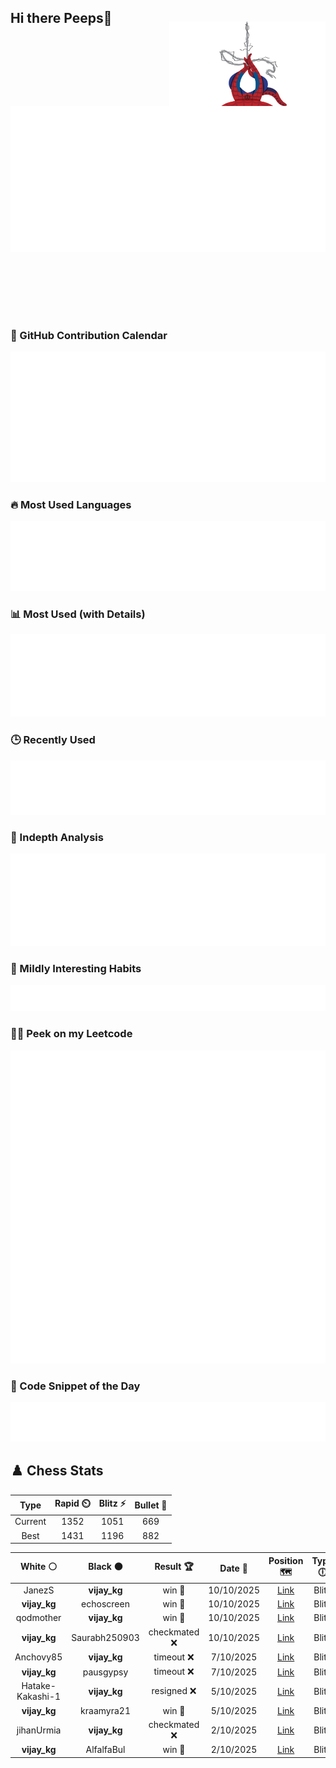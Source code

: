 ## Hi there Peeps👋

<p style="text-align: right; margin-top: -40px; position: relative; top: 15px;">
  <img src="./assets/spidertocat.png" width="250" height="250" alt="Spider-Ham swinging" align="right">
</p>

<div style="position: relative; width: 100%; height: auto;">
  <img src="./metrics.classic.svg" alt="Metrics" style="position: relative; top: -100px; left: 0; z-index: 1; display: block;">
</div>

### 📅 GitHub Contribution Calendar

![Half-year](./metrics.plugin.isocalendar.svg)

### 🔥 Most Used Languages
![Most Used](metrics.plugin.languages.svg)

### 📊 Most Used (with Details)
![Most Used Details](metrics.plugin.languages.details.svg)

### 🕒 Recently Used
![Recently Used](metrics.plugin.languages.recent.svg)

### 📌 Indepth Analysis
![Indepth](metrics.plugin.languages.indepth.svg)

### 🧠 Mildly Interesting Habits

![Habits Facts](./metrics.plugin.habits.facts.svg)

### 🧑‍💻 Peek on my Leetcode 

![LeetCode Stats](metrics.plugin.leetcode.svg)

### 📝 Code Snippet of the Day

![Code Snippet](./metrics.plugin.code.svg)

## ♟️ Chess Stats

<!--START_SECTION:chessStats-->
<!-- Automatically generated with https://github.com/Balastrong/chess-stats-action -->

| Type | Rapid ⏲️ | Blitz ⚡ | Bullet 🔫 |
|:---:|:---:|:---:|:---:|
| Current | 1352 | 1051 | 669 |
| Best | 1431 | 1196 | 882 |

| White ⚪ | Black ⚫ | Result 🏆 | Date 📅 | Position 🗺️ | Type 🕕 |
|:---:|:---:|:---:|:---:|:---:|:---:|
| JanezS | **vijay_kg** | win 🥇 | 10/10/2025 | <a href="http://www.ee.unb.ca/cgi-bin/tervo/fen.pl?select=8/8/8/8/8/6kp/8/1r4K1 w - - 4 79">Link</a> | Blitz |
| **vijay_kg** | echoscreen | win 🥇 | 10/10/2025 | <a href="http://www.ee.unb.ca/cgi-bin/tervo/fen.pl?select=1R6/1bP2k2/8/8/1PN5/8/7P/6K1 b - - 6 46">Link</a> | Blitz |
| qodmother | **vijay_kg** | win 🥇 | 10/10/2025 | <a href="http://www.ee.unb.ca/cgi-bin/tervo/fen.pl?select=8/8/7p/p2pk2P/Pn1N1p2/1PK5/8/8 w - - 0 51">Link</a> | Blitz |
| **vijay_kg** | Saurabh250903 | checkmated ❌ | 10/10/2025 | <a href="http://www.ee.unb.ca/cgi-bin/tervo/fen.pl?select=r3k1nr/pp3pp1/2npp3/8/8/3B1QP1/PPP4q/R1B2RK1 w kq - 1 18">Link</a> | Blitz |
| Anchovy85 | **vijay_kg** | timeout ❌ | 7/10/2025 | <a href="http://www.ee.unb.ca/cgi-bin/tervo/fen.pl?select=5rk1/3b2p1/p2qpr1p/1p1pR1nQ/3P4/2PB2R1/PP3PPP/6K1 b - - 13 25">Link</a> | Blitz |
| **vijay_kg** | pausgypsy | timeout ❌ | 7/10/2025 | <a href="http://www.ee.unb.ca/cgi-bin/tervo/fen.pl?select=5rk1/5pp1/q2p3p/2n1p2b/1p2P3/3P1N1P/1P1Q1PP1/3B1RK1 w - - 6 27">Link</a> | Blitz |
| Hatake-Kakashi-1 | **vijay_kg** | resigned ❌ | 5/10/2025 | <a href="http://www.ee.unb.ca/cgi-bin/tervo/fen.pl?select=4r3/pR3pkp/5np1/3p4/3R4/P1N3P1/1PP2P1P/6K1 b - - 0 22">Link</a> | Blitz |
| **vijay_kg** | kraamyra21 | win 🥇 | 5/10/2025 | <a href="http://www.ee.unb.ca/cgi-bin/tervo/fen.pl?select=1r2rk1R/5pp1/p7/8/2pP1q2/8/P4P2/4R1K1 b - - 0 35">Link</a> | Blitz |
| jihanUrmia | **vijay_kg** | checkmated ❌ | 2/10/2025 | <a href="http://www.ee.unb.ca/cgi-bin/tervo/fen.pl?select=r4r1k/p4p2/q1n5/7Q/1p6/5N1P/PPPN1n2/1K4R1 b - - 3 24">Link</a> | Blitz |
| **vijay_kg** | AlfalfaBul | win 🥇 | 2/10/2025 | <a href="http://www.ee.unb.ca/cgi-bin/tervo/fen.pl?select=8/8/4N3/4R3/8/2k4K/4Q3/8 b - - 4 67">Link</a> | Blitz |

<!--END_SECTION:chessStats-->
